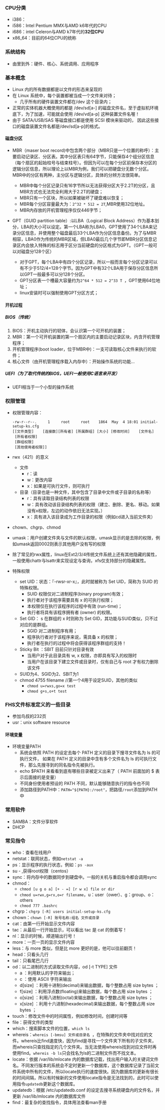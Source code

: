 ### CPU分类
*	i386：
*	i586：Intel Pentium MMX与AMD k6年代的CPU
*	i686：intel Celeron与AMD k7年代的**32位CPU**
*	x86_64：目前的64位CPU的统称

### 系统结构
*	由里到外：硬件、核心、系统调用、应用程序

### 基本概念
*	Linux 内的所有数据都是以文件的形态来呈现的
*	在 Linux 系统中，每个装置都被当成一个文件来对待；
	*	几乎所有的硬件装置文件都在/dev 这个目录内；
*	正常的实体机器大概使用的都是  /dev/sd[a-]  的磁盘文件名，至于虚拟机环境底下，为了加速，可能就会使用  /dev/vd[a-p]  这种装置文件名喔！
*	由于 SATA/USB/SAS 等磁盘接口都是使用 SCSI 模块来驱动的，  因此这些接口的磁盘装置文件名都是/dev/sd[a-p]的格式。

#### 磁盘分区
*	MBR（maser boot record)中包含两个部分（MBR只是一个位置的称呼）：主要启动记录区、分区表。其中分区表只有64字节，只能保存4个组分区信息（每个扇区的起始柱号与结束柱号）。但因为可以在每个分区前保存本分区的逻辑分区信息，所以理论上以MBR为例，我们可以把硬盘分无数个分区。MBR中的分区有两种，主分区与逻辑分区，具体的分辨方法很简单。
	*	MBR中每个分区记录只有16字节所以无法获得分区大于2.2T的分区，且MBR方式也无法完全利用大于2.2T的硬盘；
	*	MBR只有一个区块，所以如果被破坏了硬盘难以恢复；
	*	MBR每个分区容量最大为：`2^32 * 512 = 2T`,MBR使用32位地址。
	*	MBR内存放的开机管理程序仅仅446字节；

*	GPT（GUID partition table）:以LBA（Logical Block Address）作为基本划分，LBA的大小可以设定。第一个LBA称为LBA0，GPT使用了34个LBA来记录分区信息，并使用整个磁盘最后33个LBA作为分区信息备份。为了与MBR相容，LBA0作为传统的MBR区域，但LBA0最后几个字节即MBR分区信息记录区内会放入特殊的标志用于区分当前硬盘的分区格式为GPT。（GPT一般可以对磁盘分128个区）
	*	对于GPT，每个LBA中有四个分区记录，所以一般而言每个分区记录可以有不少于512/4=128个字节。因为GPT中有32个LBA用于保存分区信息所以GPT一般最多可以分128个分区。
	*	GPT分区表一个槽最大容量约为`2^64 * 512 = 2^33 T `，GPT使用64位地址；
	*	linux安装时可以强制使用GPT分区方式；

#### 开机过程
##### BIOS（传统）
1.  BIOS：开机主动执行的韧体，会认识第一个可开机的装置； 
2.  MBR：第一个可开机装置的第一个扇区内的主要启动记录区块，内含开机管理程序； 
3.  开机管理程序(boot loader，位于MBR中)：一支可读取核心文件来执行的软件； 
4.  核心文件（由开机管理程序载入内存中）：开始操作系统的功能... 
##### UEFI（为了取代传统的BIOS，UEFI一般使用C语言来开发）
*	UEFI相当于一个小型的操作系统

### 权限管理
*	权限管理内容：

		-rw-r--r--.     1     root     root    1864  May  4 18:01 initial-setup-ks.cfg
        [[文件类型]    [连接数][所有者] [所属群组] [大小] [修改时间]    [文件名]
         [所有者权限]
         [群组权限]
		 [其他使用者权限]]
*	rwx（421）的意义
	*	文件
		*	r：读
		*	w：更改内容
		*	x：如果是可执行文件，则可执行
	*	目录（目录也是一种文件，其中包含了目录中文件或子目录的名称等）
		*	r：具有读取目录结构列表的权限
		*	w：具有改动该目录结构列表的权限（建立、删除、更名、移动。如果没有x权限，左边的动作依旧无法实现。）
		*	x：具有进入该目录成为工作目录的权限（例如cd进入当前文件夹）
*	chown、chgrp、chmod
*	umask：用户创建文件夹与文件的默认权限，umask显示的是去除的权限，例如umask返回0002则表示其他用户没有写的权限
*	除了常见的rwx属性，linux在Ext2/3/4传统文件系统上还有其他隐藏的属性，一般使用chattr与lsattr来实现设定与查询，xfs仅支持部分的隐藏属性。
*	特殊权限
	*	set UID：状态：『-rwsr-xr-x』，此时就被称为  Set UID，简称为  SUID  的特殊权限。
		*	SUID  权限仅对二进制程序(binary program)有效； 
		*	执行者对于该程序需要具有  x  的可执行权限； 
		*	本权限仅在执行该程序的过程中有效  (run-time)； 
		*	执行者将具有该程序拥有者  (owner)  的权限。
	*	Set GID：  s  在群组的  x  时则称为  Set GID，其功能与SUID类似，只不过对应的是群组。
		*	SGID  对二进制程序有用； 
		*	程序执行者对于该程序来说，需具备  x  的权限； 
		*	执行者在执行的过程中将会获得该程序群组的支持！
	*	Sticky Bit ：SBIT  目前只针对目录有效
		*	当用户对于此目录具有  w, x  权限，亦即具有写入的权限时
		*	当用户在该目录下建立文件或目录时，仅有自己与  root  才有权力删除该文件
	*	SUID为4、SGID为2、SBIT为1
	*	chmod 4755 filename  //第一个4用于设定SUID，其他的类似
		*	`chmod u=rwxs,go=x test`
		*	`chmod g+s,o+t test`
### FHS文件标准定义的一些目录
*	参加鸟叔的232页
*	usr：unix software resource
#### 环境变量
*	环境变量PATH
	*	系统会依照 PATH 的设定去每个 PATH 定义的目录下搜寻文件名为 ls 的可执行文件，  如果在 PATH 定义的目录中含有多个文件名为 ls 的可执行文件，那么先搜寻到的同名指令先被执行。
	*	echo $PATH 来看看到底有哪些目录被定义出来了（ PATH  前面加的  $  表示后面接的是变量）
	*	不同身份使用者预设的 PATH 不同，默认能够随意执行的指令也不同
	*	添加路径到PATH中：`PATH="${PATH}:/root"`，把路径`/root`添加到PATH中
### 常用软件
*	SAMBA：文件分享软件
*	DHCP

### 常见指令
*	who：查看在线用户
*	netstat：联网状态，例如`netstat -a`
*	ps：显示程序的执行状态，例如：`ps -aux`
*	su - ,获得root权限（centos）
*	sync：将内存中的数据同步到硬盘中。一般的关机与重启指令都会调用sync
*	chmod：
	*	`chmod [u g o a] [+ - =] [r w x] file or dir`
	*	`chmod u=rwx,g=rx,o=r filename`，u：user（ower）、g：group、o：others
	*	`chmod 777 .bashrc `
*	chgrp：`chgrp [-R] users initial-setup-ks.cfg `
*	chown：`chown [-R] 账号名称:组名 文件或目录 `
*	cat：由第一行开始显示文件内容 
*	tac：从最后一行开始显示，可以看出 tac 是 cat 的倒着写！ 
*	nl：显示的时候，顺道输出行号！ 
*	more：一页一页的显示文件内容 
*	less：与 more 类似，但是比 more 更好的是，他可以往前翻页！ 
*	head：只看头几行
*	tail：只看尾巴几行 
*	od：以二进制的方式读取文件内容，od [-t TYPE] 文件
	*	a       ：利用默认的字符来输出； 
    *	c       ：使用 ASCII 字符来输出 
    *	d[size] ：利用十进制(decimal)来输出数据，每个整数占用 size bytes ； 
    *	f[size] ：利用浮点数(floating)来输出数据，每个数占用 size bytes ； 
    *	o[size] ：利用八进制(octal)来输出数据，每个整数占用 size bytes ； 
    *	x[size] ：利用十六进制(hexadecimal)来输出数据，每个整数占用 size bytes ；
*	touch：修改文件中的时间属性，例如修改时间，创建时间等
*	file：获得文件的类型
*	which：搜索脚本文件的位置，`which ls`
*	whereis：`whereis [-bmsu] 文件或目录名 `，在特殊的文件夹中找对应的文件。whereis比find速度快，因为find是寻找一个文件夹下所有的子文件夹，而whereis只查找指定的几个文件夹。当无法使用whereis找到对应文件时再使用find。`whereis -b ls`只会找名为ls的二进制文件而不找文本。
*	locate：依据  /var/lib/mlocate  内的数据库记载，找出用户输入的关键词文件名。不同发行版本的系统会不定时更新一个数据库，这个数据库记录了当前文件系统中所有的文件，所以locate执行的速度很快。因为数据库的更新有很长的时间间隔，所以有时候新的文件使用locate指令是无法找到的，此时可以使用指令`updatedb`更新这个数据库。
*	updatedb：根据  /etc/updatedb.conf  的设定去搜寻系统硬盘内的文件名，并更新  /var/lib/mlocate  内的数据库文件
*	find：最复杂的查找指令，具体用法查看man手册